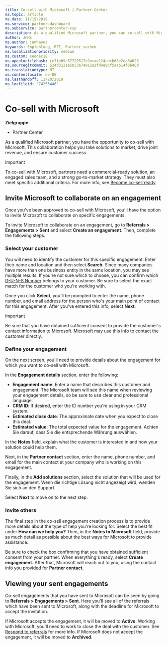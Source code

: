 ```yaml
---
title: Co-sell with Microsoft | Partner Center
ms.topic: article
ms.date: 11/15/2019
ms.service: partner-dashboard
ms.subservice: partnercenter-csp
description: As a qualified Microsoft partner, you can co-sell with Microsoft. Learn how to define engagements, invite Microsoft to collaborate, or view sent engagements.
author: JnHs
ms.author: jenhayes
keywords: Empfehlung, RFI, Partner suchen
ms.localizationpriority: medium
ms.custom: seodec18
ms.openlocfilehash: ce7fe09c57729517c9ecae124cdcb68e2ea84628
ms.sourcegitcommit: 524d3121e5053a74911e2fd4e9cf5aab14f6b48d
ms.translationtype: MT
ms.contentlocale: de-DE
ms.lasthandoff: 11/20/2019
ms.locfileid: "74253446"
---
```

# <a name="co-sell-with-microsoft"></a>Co-sell with Microsoft

**Zielgruppe**

-  Partner Center

As a qualified Microsoft partner, you have the opportunity to co-sell with Microsoft. This collaboration helps you take solutions to market, drive joint revenue, and ensure customer success.

> [!IMPORTANT]
> To co-sell with Microsoft, partners need a commercial-ready solution, an engaged sales team, and a strong go-to-market strategy. They must also meet specific additional criteria. For more info, see [Become co-sell ready](https://partner.microsoft.com/reach-customers/selling-with-microsoft#become-ready).

## <a name="invite-microsoft-to-collaborate-on-an-engagement"></a>Invite Microsoft to collaborate on an engagement

Once you've been approved to co-sell with Microsoft, you'll have the option to invite Microsoft to collaborate on specific engagements.

To invite Microsoft to collaborate on an engagement, go to **Referrals > Engagements > Sent** and select **Create an engagement**. Then, complete the following steps.

### <a name="select-your-customer"></a>Select your customer

You will need to identify the customer for this specific engagement. Enter their name and location and then select **Search**. Since many companies have more than one business entity in the same location, you may see multiple results. If you're not sure which to choose, you can confirm which [D-U-N-S Number](https://www.dnb.com/duns-number.html) belongs to your customer. Be sure to select the exact match for the customer who you're working with. 

Once you click **Select**, you'll be prompted to enter the name, phone number, and email address for the person who's your main point of contact for this engagement. After you've entered this info, select **Next**.

> [!IMPORTANT]
> Be sure that you have obtained sufficient consent to provide the customer's contact information to Microsoft. Microsoft may use this info to contact the customer directly.

### <a name="define-your-engagement"></a>Define your engagement

On the next screen, you'll need to provide details about the engagement for which you want to co-sell with Microsoft.

In the **Engagement details** section, enter the following:
- **Engagement name**: Enter a name that describes this customer and engagement. The Microsoft team will see this name when reviewing your engagement details, so be sure to use clear and professional language.
- **CRM ID**: If desired, enter the ID number you're using in your CRM system.
- **Estimated close date**: The approximate date when you expect to close this deal.
- **Estimated value**: The total expected value for the engagement. Achten Sie darauf, dass Sie die entsprechende Währung auswählen.

In the **Notes** field, explain what the customer is interested in and how your solution could help them.

 Next, in the **Partner contact** section, enter the name, phone number, and email for the main contact at your company who is working on this engagement.

Finally, in the **Add solutions** section, select the solution that will be used for the engagement. Wenn die richtige Lösung nicht angezeigt wird, wenden Sie sich an den Support.

Select **Next** to move on to the next step.

### <a name="invite-others"></a>Invite others

The final step in the co-sell engagement creation process is to provide more details about the type of help you're looking for. Select the best fit under **How can we help you?** Then, in the **Notes to Microsoft** field, provide as much detail as possible about the best ways for Microsoft to provide assistance.

Be sure to check the box confirming that you have obtained sufficient consent from your partner. When everything's ready, select **Create engagement.** After that, Microsoft will reach out to you, using the contact info you provided for **Partner contact**.

## <a name="viewing-your-sent-engagements"></a>Viewing your sent engagements

Co-sell engagements that you have sent to Microsoft can be seen by going to **Referrals > Engagements > Sent**. Here you'll see all of the referrals which have been sent to Microsoft, along with the deadline for Microsoft to accept the invitation.

If Microsoft accepts the engagement, it will be moved to **Active**. Working with Microsoft, you'll need to work to close the deal with the customer. See [Respond to referrals](responding-to-referrals.md) for more info. If Microsoft does not accept the engagement, it will be moved to **Archived**.
